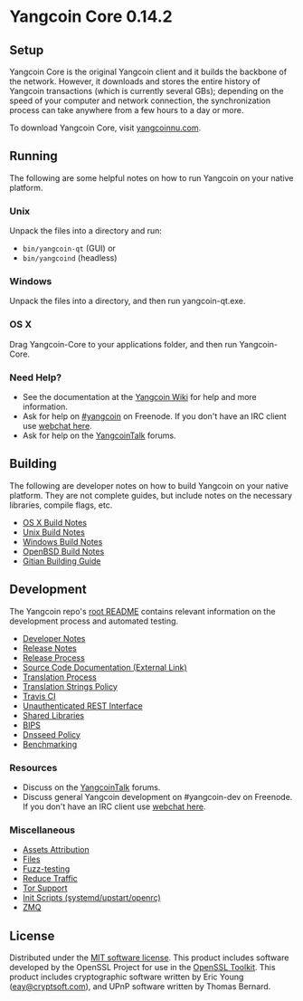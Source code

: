 Yangcoin Core 0.14.2
=====================

Setup
---------------------
Yangcoin Core is the original Yangcoin client and it builds the backbone of the network. However, it downloads and stores the entire history of Yangcoin transactions (which is currently several GBs); depending on the speed of your computer and network connection, the synchronization process can take anywhere from a few hours to a day or more.

To download Yangcoin Core, visit [yangcoinnu.com](http://www.yangcoin.org).

Running
---------------------
The following are some helpful notes on how to run Yangcoin on your native platform.

### Unix

Unpack the files into a directory and run:

- `bin/yangcoin-qt` (GUI) or
- `bin/yangcoind` (headless)

### Windows

Unpack the files into a directory, and then run yangcoin-qt.exe.

### OS X

Drag Yangcoin-Core to your applications folder, and then run Yangcoin-Core.

### Need Help?

* See the documentation at the [Yangcoin Wiki](https://yangcoin.info/)
for help and more information.
* Ask for help on [#yangcoin](http://webchat.freenode.net?channels=yangcoin) on Freenode. If you don't have an IRC client use [webchat here](http://webchat.freenode.net?channels=yangcoin).
* Ask for help on the [YangcoinTalk](https://yangcointalk.io/) forums.

Building
---------------------
The following are developer notes on how to build Yangcoin on your native platform. They are not complete guides, but include notes on the necessary libraries, compile flags, etc.

- [OS X Build Notes](build-osx.md)
- [Unix Build Notes](build-unix.md)
- [Windows Build Notes](build-windows.md)
- [OpenBSD Build Notes](build-openbsd.md)
- [Gitian Building Guide](gitian-building.md)

Development
---------------------
The Yangcoin repo's [root README](/README.md) contains relevant information on the development process and automated testing.

- [Developer Notes](developer-notes.md)
- [Release Notes](release-notes.md)
- [Release Process](release-process.md)
- [Source Code Documentation (External Link)](https://dev.visucore.com/yangcoin/doxygen/)
- [Translation Process](translation_process.md)
- [Translation Strings Policy](translation_strings_policy.md)
- [Travis CI](travis-ci.md)
- [Unauthenticated REST Interface](REST-interface.md)
- [Shared Libraries](shared-libraries.md)
- [BIPS](bips.md)
- [Dnsseed Policy](dnsseed-policy.md)
- [Benchmarking](benchmarking.md)

### Resources
* Discuss on the [YangcoinTalk](https://yangcointalk.io/) forums.
* Discuss general Yangcoin development on #yangcoin-dev on Freenode. If you don't have an IRC client use [webchat here](http://webchat.freenode.net/?channels=yangcoin-dev).

### Miscellaneous
- [Assets Attribution](assets-attribution.md)
- [Files](files.md)
- [Fuzz-testing](fuzzing.md)
- [Reduce Traffic](reduce-traffic.md)
- [Tor Support](tor.md)
- [Init Scripts (systemd/upstart/openrc)](init.md)
- [ZMQ](zmq.md)

License
---------------------
Distributed under the [MIT software license](/COPYING).
This product includes software developed by the OpenSSL Project for use in the [OpenSSL Toolkit](https://www.openssl.org/). This product includes
cryptographic software written by Eric Young ([eay@cryptsoft.com](mailto:eay@cryptsoft.com)), and UPnP software written by Thomas Bernard.
